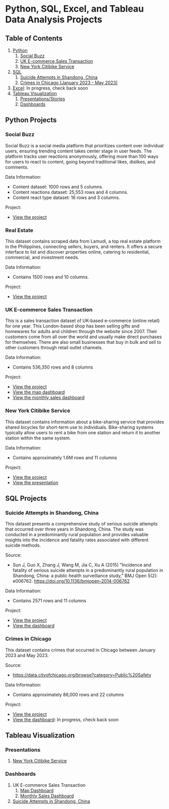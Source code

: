 # Python, SQL, Excel, and Tableau Data Analysis Projects

## Table of Contents

1. [Python](#python-projects)
   1. [Social Buzz](#social-buzz)
   2. [UK E-commerce Sales Transaction](#uk-e-commerce-sales-transaction)
   3. [New York Citibike Service](#new-york-citibike-service)
2. [SQL](#sql-projects)
   1. [Suicide Attempts in Shandong, China](#suicide-attempts-in-shandong-china)
   2. [Crimes in Chicago (January 2023 - May 2023)](#crimes-in-chicago)
3. [Excel](https://www.github.com): In progress, check back soon
4. [Tableau Visualization](#tableau-visualization)
   1. [Presentations/Stories](#presentations)
   2. [Dashboards](#dashboards)

## Python Projects
### Social Buzz
Social Buzz is a social media platform that prioritizes content over individual users, ensuring trending content takes center stage in user feeds. The platform tracks user reactions anonymously, offering more than 100 ways for users to react to content, going beyond traditional likes, dislikes, and comments.

Data Information:
- Content dataset: 1000 rows and 5 columns.
- Content reactions dataset: 25,553 rows and 4 columns.
- Content react type dataset: 16 rows and 3 columns.

Project:
- [View the project](https://github.com/captaineywick/Data-Analysis-Portfolio/tree/master/Python/Social%20Buzz)

### Real Estate
This dataset contains scraped data from Lamudi, a top real estate platform in the Philippines, connecting sellers, buyers, and renters. It offers a secure interface to list and discover properties online, catering to residential, commercial, and investment needs.

Data Information:
- Contains 1500 rows and 10 columns.

Project:
- [View the project]()

### UK E-commerce Sales Transaction
This is a sales transaction dataset of UK-based e-commerce (online retail) for one year. This London-based shop has been selling gifts and homewares for adults and children through the website since 2007. Their customers come from all over the world and usually make direct purchases for themselves. There are also small businesses that buy in bulk and sell to other customers through retail outlet channels.

Data Information:
- Contains 536,350 rows and 8 columns

Project:
- [View the project](https://github.com/huskyyyboy/Data-Analysis-Portfolio/tree/master/Python/UK%20Sales%20Transaction)
- [View the map dashboard](https://public.tableau.com/app/profile/eywick.francis/viz/UKE-commerceMapDashboard/MapSalesDashboard)
- [View the monthly sales dashboard](https://public.tableau.com/app/profile/eywick.francis/viz/UKE-commerceMonthlySalesDashboard/MonthlySalesDashboard)

### New York Citibike Service
This dataset contains information about a bike-sharing service that provides shared bicycles for short-term use to individuals. Bike-sharing systems typically allow users to rent a bike from one station and return it to another station within the same system.

Data Information:
- Contains approximately 1.6M rows and 11 columns

Project:
- [View the project](https://github.com/huskyyyboy/Data-Analysis-Portfolio/tree/master/Python/NY%20Bike%20Sharing%20Service)
- [View the presentation](https://public.tableau.com/app/profile/eywick.francis/viz/NYCitibike-BikeSharingPresentation/CitiBikePresentation)

## SQL Projects
### Suicide Attempts in Shandong, China
This dataset presents a comprehensive study of serious suicide attempts that occurred over three years in Shandong, China. The study was conducted in a predominantly rural population and provides valuable insights into the incidence and fatality rates associated with different suicide methods.

Source:
- Sun J, Guo X, Zhang J, Wang M, Jia C, Xu A (2015) "Incidence and fatality of serious suicide attempts in a predominantly rural population in Shandong, China: a public health surveillance study," BMJ Open 5(2): e006762. https://doi.org/10.1136/bmjopen-2014-006762

Data Information:
- Contains 2571 rows and 11 columns

Project:
- [View the project](https://github.com/huskyyyboy/Data-Analysis-Portfolio/tree/master/SQL/Suicide%20Attempts%20in%20Shandong%20China)
- [View the dashboard](https://public.tableau.com/app/profile/eywick.francis/viz/SuicideCasesDashboard/SuicideCasesDashboard)

### Crimes in Chicago
This dataset contains crimes that occurred in Chicago between January 2023 and May 2023.

Source:
- https://data.cityofchicago.org/browse?category=Public%20Safety

Data Information:
- Contains approximately 86,000 rows and 22 columns

Project:
- [View the project](https://github.com/captaineywick/Data-Analysis-Portfolio/tree/master/SQL/Crimes%20in%20Chicago%202023)
- [View the dashboard](https://github.com/): In progress, check back soon

## Tableau Visualization
### Presentations
1. [New York Citibike Service](https://public.tableau.com/app/profile/eywick.francis/viz/NYCitibike-BikeSharingPresentation/CitiBikePresentation)

### Dashboards
1. UK E-commerce Sales Transaction
   1. [Map Dashboard](https://public.tableau.com/app/profile/eywick.francis/viz/UKE-commerceMapDashboard/MapSalesDashboard)
   2. [Monthly Sales Dashboard](https://public.tableau.com/app/profile/eywick.francis/viz/UKE-commerceMonthlySalesDashboard/MonthlySalesDashboard)
2. [Suicide Attempts in Shandong, China](https://public.tableau.com/app/profile/eywick.francis/viz/SuicideCasesDashboard/SuicideCasesDashboard)